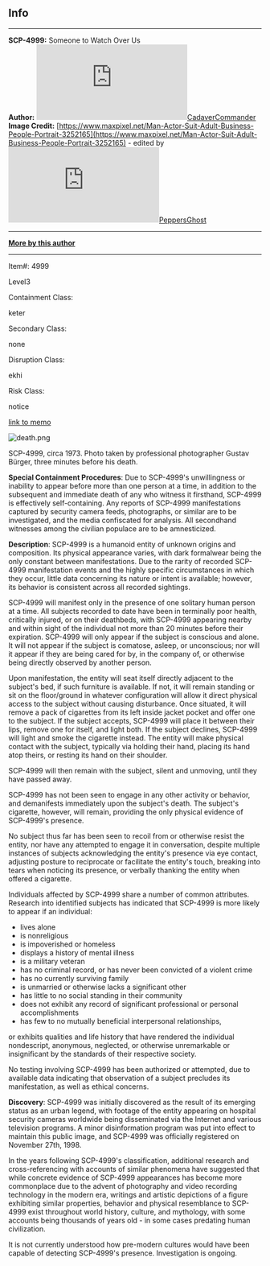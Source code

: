 Info
----

* * *

**SCP-4999:** Someone to Watch Over Us  
**Author:** [![CadaverCommander](http://www.wikidot.com/avatar.php?userid=3187823&amp;size=small&amp;timestamp=1600951174)](http://www.wikidot.com/user:info/cadavercommander)[CadaverCommander](http://www.wikidot.com/user:info/cadavercommander)  
**Image Credit:** [https://www.maxpixel.net/Man-Actor-Suit-Adult-Business-People-Portrait-3252165](https://www.maxpixel.net/Man-Actor-Suit-Adult-Business-People-Portrait-3252165) - edited by [![PeppersGhost](http://www.wikidot.com/avatar.php?userid=1553042&amp;size=small&amp;timestamp=1600951174)](http://www.wikidot.com/user:info/peppersghost)[PeppersGhost](http://www.wikidot.com/user:info/peppersghost)

* * *

**[More by this author](http://www.scp-wiki.net/cadavercommander)**

* * *

Item#: 4999

Level3

Containment Class:

keter

Secondary Class:

none

Disruption Class:

ekhi

Risk Class:

notice

[link to memo](http://www.scp-wiki.net/classification-committee-memo)  

  

![death.png](http://scp-wiki.wdfiles.com/local--files/scp-4999/death.png)

SCP-4999, circa 1973. Photo taken by professional photographer Gustav Bürger, three minutes before his death.

**Special Containment Procedures**: Due to SCP-4999's unwillingness or inability to appear before more than one person at a time, in addition to the subsequent and immediate death of any who witness it firsthand, SCP-4999 is effectively self-containing. Any reports of SCP-4999 manifestations captured by security camera feeds, photographs, or similar are to be investigated, and the media confiscated for analysis. All secondhand witnesses among the civilian populace are to be amnesticized.  
  
  
**Description**: SCP-4999 is a humanoid entity of unknown origins and composition. Its physical appearance varies, with dark formalwear being the only constant between manifestations. Due to the rarity of recorded SCP-4999 manifestation events and the highly specific circumstances in which they occur, little data concerning its nature or intent is available; however, its behavior is consistent across all recorded sightings.

SCP-4999 will manifest only in the presence of one solitary human person at a time. All subjects recorded to date have been in terminally poor health, critically injured, or on their deathbeds, with SCP-4999 appearing nearby and within sight of the individual not more than 20 minutes before their expiration. SCP-4999 will only appear if the subject is conscious and alone. It will not appear if the subject is comatose, asleep, or unconscious; nor will it appear if they are being cared for by, in the company of, or otherwise being directly observed by another person.

Upon manifestation, the entity will seat itself directly adjacent to the subject's bed, if such furniture is available. If not, it will remain standing or sit on the floor/ground in whatever configuration will allow it direct physical access to the subject without causing disturbance. Once situated, it will remove a pack of cigarettes from its left inside jacket pocket and offer one to the subject. If the subject accepts, SCP-4999 will place it between their lips, remove one for itself, and light both. If the subject declines, SCP-4999 will light and smoke the cigarette instead. The entity will make physical contact with the subject, typically via holding their hand, placing its hand atop theirs, or resting its hand on their shoulder.

SCP-4999 will then remain with the subject, silent and unmoving, until they have passed away.

SCP-4999 has not been seen to engage in any other activity or behavior, and demanifests immediately upon the subject's death. The subject's cigarette, however, will remain, providing the only physical evidence of SCP-4999's presence.

No subject thus far has been seen to recoil from or otherwise resist the entity, nor have any attempted to engage it in conversation, despite multiple instances of subjects acknowledging the entity's presence via eye contact, adjusting posture to reciprocate or facilitate the entity's touch, breaking into tears when noticing its presence, or verbally thanking the entity when offered a cigarette.

Individuals affected by SCP-4999 share a number of common attributes. Research into identified subjects has indicated that SCP-4999 is more likely to appear if an individual:

*   lives alone
*   is nonreligious
*   is impoverished or homeless
*   displays a history of mental illness
*   is a military veteran
*   has no criminal record, or has never been convicted of a violent crime
*   has no currently surviving family
*   is unmarried or otherwise lacks a significant other
*   has little to no social standing in their community
*   does not exhibit any record of significant professional or personal accomplishments
*   has few to no mutually beneficial interpersonal relationships,

or exhibits qualities and life history that have rendered the individual nondescript, anonymous, neglected, or otherwise unremarkable or insignificant by the standards of their respective society.

No testing involving SCP-4999 has been authorized or attempted, due to available data indicating that observation of a subject precludes its manifestation, as well as ethical concerns.

**Discovery**: SCP-4999 was initially discovered as the result of its emerging status as an urban legend, with footage of the entity appearing on hospital security cameras worldwide being disseminated via the Internet and various television programs. A minor disinformation program was put into effect to maintain this public image, and SCP-4999 was officially registered on November 27th, 1998.

In the years following SCP-4999's classification, additional research and cross-referencing with accounts of similar phenomena have suggested that while concrete evidence of SCP-4999 appearances has become more commonplace due to the advent of photography and video recording technology in the modern era, writings and artistic depictions of a figure exhibiting similar properties, behavior and physical resemblance to SCP-4999 exist throughout world history, culture, and mythology, with some accounts being thousands of years old - in some cases predating human civilization.

It is not currently understood how pre-modern cultures would have been capable of detecting SCP-4999's presence. Investigation is ongoing.